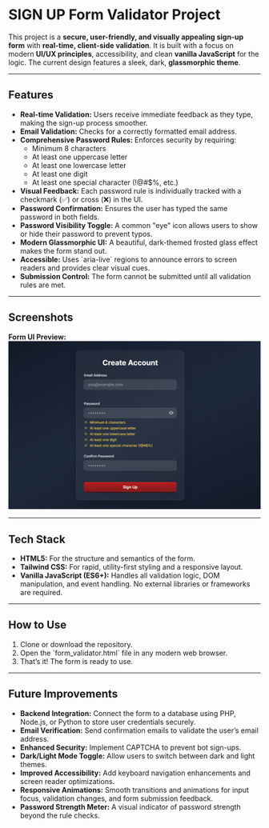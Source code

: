 # SIGN UP Form Validator Project

This project is a **secure, user-friendly, and visually appealing sign-up form** with **real-time, client-side validation**. It is built with a focus on modern **UI/UX principles**, accessibility, and clean **vanilla JavaScript** for the logic. The current design features a sleek, dark, **glassmorphic theme**.

---

## Features

- **Real-time Validation:** Users receive immediate feedback as they type, making the sign-up process smoother.  
- **Email Validation:** Checks for a correctly formatted email address.  
- **Comprehensive Password Rules:** Enforces security by requiring:  
  - Minimum 8 characters  
  - At least one uppercase letter  
  - At least one lowercase letter  
  - At least one digit  
  - At least one special character (!@#$%, etc.)  
- **Visual Feedback:** Each password rule is individually tracked with a checkmark (✅) or cross (❌) in the UI.  
- **Password Confirmation:** Ensures the user has typed the same password in both fields.  
- **Password Visibility Toggle:** A common "eye" icon allows users to show or hide their password to prevent typos.  
- **Modern Glassmorphic UI:** A beautiful, dark-themed frosted glass effect makes the form stand out.  
- **Accessible:** Uses \`aria-live\` regions to announce errors to screen readers and provides clear visual cues.  
- **Submission Control:** The form cannot be submitted until all validation rules are met.  

---

## Screenshots

**Form UI Preview:**  
![Form Preview](screenshots/form_preview.png)



---

## Tech Stack

- **HTML5:** For the structure and semantics of the form.  
- **Tailwind CSS:** For rapid, utility-first styling and a responsive layout.  
- **Vanilla JavaScript (ES6+):** Handles all validation logic, DOM manipulation, and event handling. No external libraries or frameworks are required.  

---

## How to Use

1. Clone or download the repository.  
2. Open the \`form_validator.html\` file in any modern web browser.  
3. That’s it! The form is ready to use.  

---

## Future Improvements

- **Backend Integration:** Connect the form to a database using PHP, Node.js, or Python to store user credentials securely.  
- **Email Verification:** Send confirmation emails to validate the user’s email address.  
- **Enhanced Security:** Implement CAPTCHA to prevent bot sign-ups.  
- **Dark/Light Mode Toggle:** Allow users to switch between dark and light themes.  
- **Improved Accessibility:** Add keyboard navigation enhancements and screen reader optimizations.  
- **Responsive Animations:** Smooth transitions and animations for input focus, validation changes, and form submission feedback.  
- **Password Strength Meter:** A visual indicator of password strength beyond the rule checks.  
